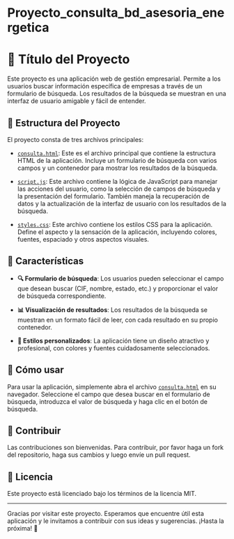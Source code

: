 # Proyecto_consulta_bd_asesoria_energetica
# 🏢 Título del Proyecto

Este proyecto es una aplicación web de gestión empresarial. Permite a los usuarios buscar información específica de empresas a través de un formulario de búsqueda. Los resultados de la búsqueda se muestran en una interfaz de usuario amigable y fácil de entender.

## 📂 Estructura del Proyecto

El proyecto consta de tres archivos principales:

- [`consulta.html`](command:_github.copilot.openRelativePath?%5B%7B%22scheme%22%3A%22file%22%2C%22authority%22%3A%22%22%2C%22path%22%3A%22%2Fc%3A%2FUsers%2FAlejandroP%2FDocuments%2FProyecto_consulta_bd_asesoria_energetica%2Fconsulta.html%22%2C%22query%22%3A%22%22%2C%22fragment%22%3A%22%22%7D%5D "c:\Users\AlejandroP\Documents\Proyecto_consulta_bd_asesoria_energetica\consulta.html"): Este es el archivo principal que contiene la estructura HTML de la aplicación. Incluye un formulario de búsqueda con varios campos y un contenedor para mostrar los resultados de la búsqueda.

- [`script.js`](command:_github.copilot.openRelativePath?%5B%7B%22scheme%22%3A%22file%22%2C%22authority%22%3A%22%22%2C%22path%22%3A%22%2Fc%3A%2FUsers%2FAlejandroP%2FDocuments%2FProyecto_consulta_bd_asesoria_energetica%2Fscript.js%22%2C%22query%22%3A%22%22%2C%22fragment%22%3A%22%22%7D%5D "c:\Users\AlejandroP\Documents\Proyecto_consulta_bd_asesoria_energetica\script.js"): Este archivo contiene la lógica de JavaScript para manejar las acciones del usuario, como la selección de campos de búsqueda y la presentación del formulario. También maneja la recuperación de datos y la actualización de la interfaz de usuario con los resultados de la búsqueda.

- [`styles.css`](command:_github.copilot.openRelativePath?%5B%7B%22scheme%22%3A%22file%22%2C%22authority%22%3A%22%22%2C%22path%22%3A%22%2Fc%3A%2FUsers%2FAlejandroP%2FDocuments%2FProyecto_consulta_bd_asesoria_energetica%2Fstyles.css%22%2C%22query%22%3A%22%22%2C%22fragment%22%3A%22%22%7D%5D "c:\Users\AlejandroP\Documents\Proyecto_consulta_bd_asesoria_energetica\styles.css"): Este archivo contiene los estilos CSS para la aplicación. Define el aspecto y la sensación de la aplicación, incluyendo colores, fuentes, espaciado y otros aspectos visuales.

## 🌟 Características

- **🔍 Formulario de búsqueda**: Los usuarios pueden seleccionar el campo que desean buscar (CIF, nombre, estado, etc.) y proporcionar el valor de búsqueda correspondiente.

- **📊 Visualización de resultados**: Los resultados de la búsqueda se muestran en un formato fácil de leer, con cada resultado en su propio contenedor.

- **🎨 Estilos personalizados**: La aplicación tiene un diseño atractivo y profesional, con colores y fuentes cuidadosamente seleccionados.

## 🚀 Cómo usar

Para usar la aplicación, simplemente abra el archivo [``consulta.html``](command:_github.copilot.openRelativePath?%5B%7B%22scheme%22%3A%22file%22%2C%22authority%22%3A%22%22%2C%22path%22%3A%22%2Fc%3A%2FUsers%2FAlejandroP%2FDocuments%2FProyecto_consulta_bd_asesoria_energetica%2Fconsulta.html%22%2C%22query%22%3A%22%22%2C%22fragment%22%3A%22%22%7D%5D "c:\Users\AlejandroP\Documents\Proyecto_consulta_bd_asesoria_energetica\consulta.html") en su navegador. Seleccione el campo que desea buscar en el formulario de búsqueda, introduzca el valor de búsqueda y haga clic en el botón de búsqueda.

## 🤝 Contribuir

Las contribuciones son bienvenidas. Para contribuir, por favor haga un fork del repositorio, haga sus cambios y luego envíe un pull request.

## 📜 Licencia

Este proyecto está licenciado bajo los términos de la licencia MIT.

---

Gracias por visitar este proyecto. Esperamos que encuentre útil esta aplicación y le invitamos a contribuir con sus ideas y sugerencias. ¡Hasta la próxima! 🚀
